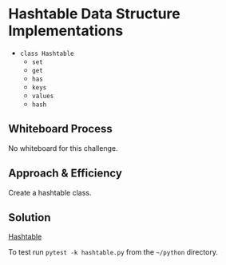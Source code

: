 # Hashtable Data Structure Implementations
<!-- Description of the challenge -->
- `class Hashtable`
  - `set`
  - `get`
  - `has`
  - `keys`
  - `values`
  - `hash`

## Whiteboard Process
<!-- Embedded whiteboard image -->
No whiteboard for this challenge.

## Approach & Efficiency
<!-- What approach did you take? Why? What is the Big O space/time for this approach? -->
Create a hashtable class.

## Solution
<!-- Show how to run your code, and examples of it in action -->
[Hashtable](/data_structures/hashtable.py)

To test run `pytest -k hashtable.py` from the `~/python` directory.
